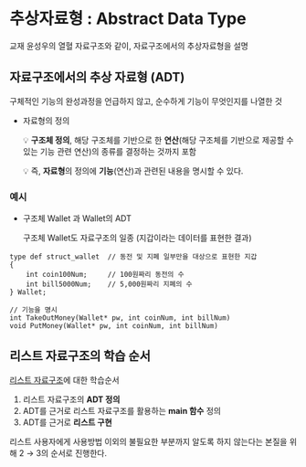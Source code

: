# 추상자료형 : Abstract Data Type

교재 윤성우의 열혈 자료구조와 같이, 자료구조에서의 추상자료형을 설명

## 자료구조에서의 추상 자료형 (ADT)

구체적인 기능의 완성과정을 언급하지 않고, 순수하게 기능이 무엇인지를 나열한 것

-   자료형의 정의

    💡 **구조체 정의**, 해당 구조체를 기반으로 한 **연산**(해당 구조체를 기반으로 제공할 수 있는 기능 관련 연산)의 종류를 결정하는 것까지 포함

    💡 즉, **자료형**의 정의에 **기능**(연산)과 관련된 내용을 명시할 수 있다.

### 예시

-   구조체 Wallet 과 Wallet의 ADT

    구조체 Wallet도 자료구조의 일종 (지갑이라는 데이터를 표현한 결과)

```
type def struct_wallet  // 동전 및 지폐 일부만을 대상으로 표현한 지갑
{
    int coin100Num;     // 100원짜리 동전의 수
    int bill5000Num;    // 5,000원짜리 지폐의 수
} Wallet;
```

```
// 기능을 명시
int TakeOutMoney(Wallet* pw, int coinNum, int billNum)
void PutMoney(Wallet* pw, int coinNum, int billNum)
```

## 리스트 자료구조의 학습 순서

[리스트 자료구조](../01.%20Array%20List/README.md)에 대한 학습순서

1. 리스트 자료구조의 **ADT 정의**
2. ADT를 근거로 리스트 자료구조를 활용하는 **main 함수** 정의
3. ADT를 근거로 **리스트 구현**

리스트 사용자에게 사용방법 이외의 불필요한 부분까지 알도록 하지 않는다는 본질을 위해 2 → 3의 순서로 진행한다.
